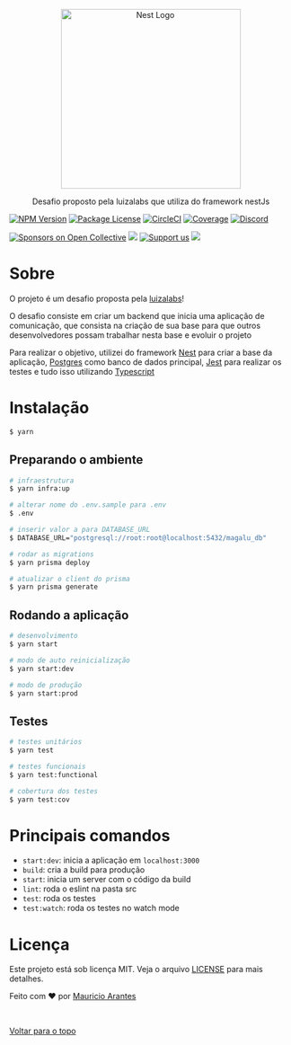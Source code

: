 <p align="center">
  <a href="http://nestjs.com/" target="blank"><img src="https://nestjs.com/img/logo_text.svg" width="320" alt="Nest Logo" /></a>
</p>

[circleci-image]: https://img.shields.io/circleci/build/github/nestjs/nest/master?token=abc123def456
[circleci-url]: https://circleci.com/gh/nestjs/nest

  <p align="center">Desafio proposto pela luizalabs que utiliza do framework nestJs </p>
<a href="https://www.npmjs.com/~nestjscore" target="_blank"><img src="https://img.shields.io/npm/v/@nestjs/core.svg" alt="NPM Version" /></a>
<a href="https://www.npmjs.com/~nestjscore" target="_blank"><img src="https://img.shields.io/npm/l/@nestjs/core.svg" alt="Package License" /></a>
<a href="https://circleci.com/gh/nestjs/nest" target="_blank"><img src="https://img.shields.io/circleci/build/github/nestjs/nest/master" alt="CircleCI" /></a>
<a href="https://coveralls.io/github/nestjs/nest?branch=master" target="_blank"><img src="https://coveralls.io/repos/github/nestjs/nest/badge.svg?branch=master#9" alt="Coverage" /></a>
<a href="https://discord.gg/G7Qnnhy" target="_blank"><img src="https://img.shields.io/badge/discord-online-brightgreen.svg" alt="Discord"/></a>

<a href="https://opencollective.com/nest#sponsor" target="_blank"><img src="https://opencollective.com/nest/sponsors/badge.svg" alt="Sponsors on Open Collective" /></a>
  <a href="https://paypal.me/kamilmysliwiec" target="_blank"><img src="https://img.shields.io/badge/Donate-PayPal-ff3f59.svg"/></a>
    <a href="https://opencollective.com/nest#sponsor"  target="_blank"><img src="https://img.shields.io/badge/Support%20us-Open%20Collective-41B883.svg" alt="Support us"></a>
  <a href="https://twitter.com/nestframework" target="_blank"><img src="https://img.shields.io/twitter/follow/nestframework.svg?style=social&label=Follow"></a>
</p>
<p align="center">

# Sobre

O projeto é um desafio proposta pela [luizalabs](https://www.linkedin.com/company/luizalabs/)!

O desafio consiste em criar um backend que inicia uma aplicação de comunicação, que consista na criação de sua base para que outros desenvolvedores possam trabalhar nesta base e evoluir o projeto

Para realizar o objetivo, utilizei do framework [Nest](https://nestjs.com/) para criar a base da aplicação, [Postgres](https://www.postgresql.org/) como banco de dados principal, [Jest](https://jestjs.io/pt-BR/) para realizar os testes e tudo isso utilizando [Typescript](https://www.typescriptlang.org/)

# Instalação

```bash
$ yarn
```

## Preparando o ambiente
```bash
# infraestrutura
$ yarn infra:up

# alterar nome do .env.sample para .env
$ .env

# inserir valor a para DATABASE_URL
$ DATABASE_URL="postgresql://root:root@localhost:5432/magalu_db"

# rodar as migrations
$ yarn prisma deploy

# atualizar o client do prisma
$ yarn prisma generate
```

## Rodando a aplicação

```bash
# desenvolvimento
$ yarn start

# modo de auto reinicialização
$ yarn start:dev

# modo de produção
$ yarn start:prod
```

## Testes

```bash
# testes unitários
$ yarn test

# testes funcionais
$ yarn test:functional

# cobertura dos testes
$ yarn test:cov
```

# Principais comandos

- `start:dev`: inicia a aplicação em `localhost:3000`
- `build`: cria a build para produção
- `start`: inicia um server com o código da build
- `lint`: roda o eslint na pasta src
- `test`: roda os testes
- `test:watch`: roda os testes no watch mode

# Licença

Este projeto está sob licença MIT. Veja o arquivo [LICENSE](LICENSE.md) para mais detalhes.


Feito com :heart: por <a href="https://github.com/Mauricio-Arantes" target="_blank">Mauricio Arantes</a>

&#xa0;

<a href="#top">Voltar para o topo</a>
